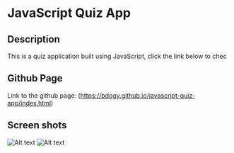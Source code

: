 # JavaScript Quiz App

## Description

This is a quiz application built using JavaScript, click the link below to chec

## Github Page

Link to the github page:
(https://bdogy.github.io/javascript-quiz-app/index.html)

## Screen shots

![Alt text](assets/screenShots/screenshot1.png)
![Alt text](assets/screenShots/screenshot2.png)


